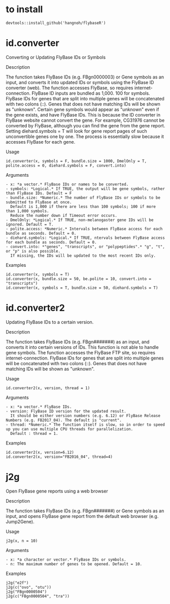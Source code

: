 # to install

```
devtools::install_github('hangnoh/flybaseR')
```


# id.converter
Converting or Updating FlyBase IDs or Symbols

Description

The function takes FlyBase IDs (e.g. FBgn0000003) or Gene symbols as an input, and converts it into updated IDs or symbols using the FlyBase ID converter (web). The function accesses FlyBase, so requires internet-connection. FlyBase ID inputs are bundled as 1,000. 100 for symbols. FlyBase IDs for genes that are split into multiple genes will be concatenated with two colons (::). Genes that does not have matching IDs will be shown as "unknown". Certain gene symbols would appear as "unknown" even if the gene exists, and have FlyBase IDs. This is because the ID converter in FlyBase website cannot convert the gene. For example, CG31976 cannot be converted by FlyBase, although you can find the gene from the gene report. Setting diehard.symbols = T will look for gene report pages of such unconvertible genes one by one. The process is essentially slow because it accesses FlyBase for each gene.

Usage
```
id.converter(x, symbols = F, bundle.size = 1000, DmelOnly = T, polite.access = 0, diehard.symbols = F, convert.into)
```

Arguments
```
- x: *a vector.* FlyBase IDs or names to be converted.
- symbols: *Logical.* If TRUE, the output will be gene symbols, rather than FlyBase IDs. Default = F
- bundle.size: *Numeric.* The number of FlyBase IDs or symbols to be submitted to FlyBase at once. 
  Default is 1,000 if there are less than 100 symbols; 100 if more than 1,000 symbols. 
  Reduce the number down if Timeout error occurs.
- DmelOnly: *Logical.* If TRUE, non-melanogaster gene IDs will be ignored. Default = T.
- polite.access: *Numeric.* Intervals between FlyBase access for each bundle as seconds. Default = 0.
- diehard.symbols: *Logical.* If TRUE, ntervals between FlyBase access for each bundle as seconds. Default = 0.
- convert.into: *"genes", "transcripts", or "polypeptides".* "g", "t", or "p" is also possible. 
  If missing, the IDs will be updated to the most recent IDs only.
```

Examples
```
id.converter(x, symbols = T)
id.converter(x, bundle.size = 50, be.polite = 10, convert.into = "transcripts")
id.converter(x, symbols = T, bundle.size = 50, diehard.symbols = T)
```


# id.converter2
Updating FlyBase IDs to a certain version.

Description

The function takes FlyBase IDs (e.g. FBgn#######) as an input, and converts it into certain versions of IDs. This function is not able to handle gene symbols. The function accesses the FlyBase FTP site, so requires internet-connection. FlyBase IDs for genes that are split into multiple genes will be concatenated with two colons (::). Genes that does not have matching IDs will be shown as "unknown".

Usage
```
id.converter2(x, version, thread = 1)
```

Arguments
```
- x: *a vector.* FlyBase IDs.
- version: FlyBase ID version for the updated result. 
  It should be either version numbers (e.g. 6.12) or FlyBase Release Numbers (e.g. FB2017_04). The default is "current".
- thread: *Numeric.* The function itself is slow, so in order to speed up you can use multiple CPU threads for parallelization. 
  Default : thread = 1.
```

Examples
```
id.converter2(x, version=6.12)
id.converter2(x, version="FB2016_04", thread=4)
```


# j2g
Open FlyBase gene reports using a web browser

Description

The function takes FlyBase IDs (e.g. FBgn#######) or Gene symbols as an input, and opens FlyBase gene report from the default web browser (e.g. Jump2Gene).

Usage
```
j2g(x, n = 10)
```
Arguments

```
- x: *a character or vector.* FlyBase IDs or symbols.
- n: The maximum number of genes to be opened. Default = 10.
```

Examples
```
j2g("e2f")
j2g(c("ovo", "otu"))
j2g("FBgn0000504")
j2g(c("FBgn0000504", "tra"))
```

